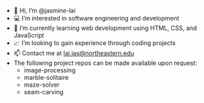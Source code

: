 - 👋 Hi, I’m @jasmine-lai
- 💻 I’m interested in software engineering and development
- 🌱 I’m currently learning web development using HTML, CSS, and JavaScript
- 📈 I’m looking to gain experience through coding projects
- 📫 Contact me at lai.jas@northeastern.edu
- The following project repos can be made available upon request:
    - image-processing
    - marble-solitaire
    - maze-solver
    - seam-carving

<!---
jasmine-lai/jasmine-lai is a ✨ special ✨ repository because its `README.md` (this file) appears on your GitHub profile.
You can click the Preview link to take a look at your changes.
--->
